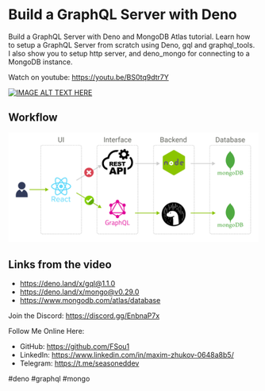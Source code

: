 # Build a GraphQL Server with Deno

Build a GraphQL Server with Deno and MongoDB Atlas tutorial. Learn how to setup a GraphQL Server from scratch using Deno, gql and graphql_tools. I also show you to setup http server, and deno_mongo for connecting to a MongoDB instance.

Watch on youtube: https://youtu.be/BS0tq9dtr7Y

[![IMAGE ALT TEXT HERE](https://img.youtube.com/vi/BS0tq9dtr7Y/0.jpg)](https://youtu.be/BS0tq9dtr7Y)

## Workflow

![Workflow](Workflow.png)

## Links from the video
* https://deno.land/x/gql@1.1.0
* https://deno.land/x/mongo@v0.29.0
* https://www.mongodb.com/atlas/database

Join the Discord: https://discord.gg/EnbnaP7x

Follow Me Online Here:
* GitHub: https://github.com/FSou1
* LinkedIn: https://www.linkedin.com/in/maxim-zhukov-0648a8b5/
* Telegram: https://t.me/seasoneddev

#deno #graphql #mongo